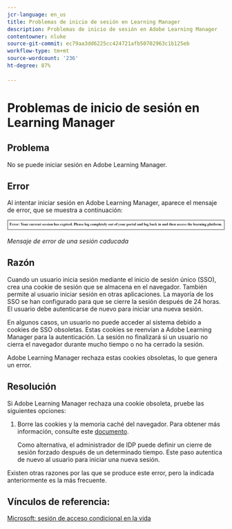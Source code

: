 ```yaml
---
jcr-language: en_us
title: Problemas de inicio de sesión en Learning Manager
description: Problemas de inicio de sesión en Adobe Learning Manager
contentowner: nluke
source-git-commit: ec79aa3dd6225cc424721afb50702963c1b125eb
workflow-type: tm+mt
source-wordcount: '236'
ht-degree: 87%

---
```




# Problemas de inicio de sesión en Learning Manager

## Problema

No se puede iniciar sesión en Adobe Learning Manager.

## Error

Al intentar iniciar sesión en Adobe Learning Manager, aparece el mensaje de error, que se muestra a continuación:

![](assets/cp-error.png)

*Mensaje de error de una sesión caducada*

## Razón

Cuando un usuario inicia sesión mediante el inicio de sesión único (SSO), crea una cookie de sesión que se almacena en el navegador. También permite al usuario iniciar sesión en otras aplicaciones. La mayoría de los SSO se han configurado para que se cierre la sesión después de 24 horas. El usuario debe autenticarse de nuevo para iniciar una nueva sesión.

En algunos casos, un usuario no puede acceder al sistema debido a cookies de SSO obsoletas. Estas cookies se reenvían a Adobe Learning Manager para la autenticación. La sesión no finalizará si un usuario no cierra el navegador durante mucho tiempo o no ha cerrado la sesión.

Adobe Learning Manager rechaza estas cookies obsoletas, lo que genera un error.

## Resolución

Si Adobe Learning Manager rechaza una cookie obsoleta, pruebe las siguientes opciones:

1. Borre las cookies y la memoria caché del navegador. Para obtener más información, consulte este [documento](unable-log-in-learning-manager.md).

   Como alternativa, el administrador de IDP puede definir un cierre de sesión forzado después de un determinado tiempo. Este paso autentica de nuevo al usuario para iniciar una nueva sesión.

Existen otras razones por las que se produce este error, pero la indicada anteriormente es la más frecuente.

## Vínculos de referencia:

[Microsoft: sesión de acceso condicional en la vida](https://docs.microsoft.com/es-es/azure/active-directory/conditional-access/howto-conditional-access-session-lifetime)
